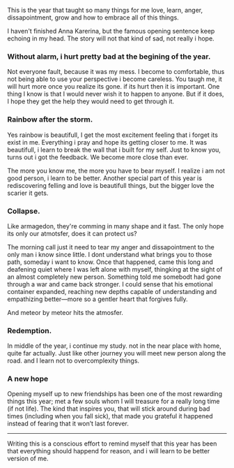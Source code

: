 This is the year that taught so many things for me love, learn, anger, dissapointment, grow and how to embrace all of this things. 

I haven't finished Anna Karerina, but the famous opening sentence keep echoing in my head. The story will not that kind of sad, not really i hope.

### Without alarm, i hurt pretty bad at the begining of the year.

Not everyone fault, because it was my mess. I become to comfortable, thus not being able to use your perspective i become careless. You taugh me, it will hurt more once you realize its gone. if its hurt then it is important. One thing I know is that I would never wish it to happen to anyone. But if it does, I hope they get the help they would need to get through it. 

### Rainbow after the storm.

Yes rainbow is beautifull, I get the most excitement feeling that i forget its exist in me. Everything i pray and hope its getting closer to me. It was beautifull, i learn to break the wall that i built for my self. Just to know you, turns out i got the feedback. We become more close than ever.

The more you know me, the more you have to bear myself. I realize i am not good person, i learn to be better. Another special part of this year is rediscovering felling and love is beautifull things, but the bigger love the scarier it gets.

### Collapse.

Like armagedon, they're comming in many shape and it fast. The only hope its only our atmotsfer, does it can protect us?

The morning call just it need to tear my anger and dissapointment to the only man i know since little. I dont understand what brings you to those path, someday i want to know. Once that happened, came this long and deafening quiet where I was left alone with myself, thingking at the sight of an almost completely new person. Something told me somebodt had gone through a war and came back stronger. I could sense that his emotional container expanded, reaching new depths capable of understanding and empathizing better—more so a gentler heart that forgives fully.

And meteor by meteor hits the atmosfer. 

### Redemption.

In middle of the year, i continue my study. not in the near place with home, quite far actually. Just like other journey you will meet new person along the road. and I learn not to overcomplexity things. 

### A new hope
Opening myself up to new friendships has been one of the most rewarding things this year; met a few souls whom I will treasure for a really long time (if not life). The kind that inspires you, that will stick around during bad times (including when you fall sick), that made you grateful it happened instead of fearing that it won’t last forever.

----
Writing this is a conscious effort to remind myself that this year has been that everything should happend for reason, and i will learn to be better version of me.
